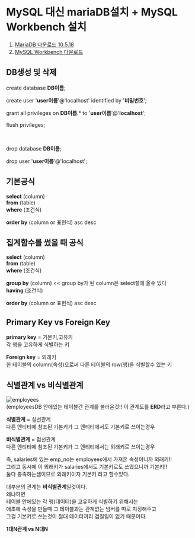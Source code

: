 # MySQL 대신 mariaDB설치 + MySQL Workbench 설치

1. [MariaDB 다운로드 10.5.18](https://mariadb.org/download/?t=mariadb&p=mariadb&r=11.0.0&os=windows&cpu=x86_64&pkg=zip&m=blendbyte) <br/>
2. [MySQL Workbench 다운로드](https://dev.mysql.com/downloads/workbench/)


## DB생성 및 삭제
create database **DB이름**;

create user '**user이름**'@'localhost' identified by '**비밀번호**';

grant all privileges on **DB이름**.* to '**user이름**'@'**localhost**';    

flush privileges;

<br/>

drop database **DB이름**;

drop user '**user이름**'@'localhost';


## 기본공식
**select** (column) \
**from** (table) \
**where** (조건식)                    
                          
**order by** (column or 표현식) asc desc


## 집계함수를 썼을 때 공식
**select** (column) \
**from** (table) \
**where** (조건식)

**group by** (column)  <<  group by가 된 column은 select절에 올수 있다 \
**having**  (조건식)

**order by** (column or 표현식) asc desc


## Primary Key vs Foreign Key
**primary key** = 기본키,고유키 \
각 행을 고유하게 식별하는 키

**Foreign key** = 외래키 \
한 테이블의 column(속성)으로써 다른 테이블의 row(행)을 식별할수 있는 키


## 식별관계 vs 비식별관계
![employees](https://user-images.githubusercontent.com/114986610/211687282-21634756-5b2a-46c4-b38b-cc1e39dd2af0.png) \
(employeesDB 안에있는 테이블간 관계를 불러온것!! 이 관계도를 **ERD**라고 부른다.)


**식별관계** = 실선관계 \
다른 엔티티에 참조된 기본키가 그 엔티티에서도 기본키로 쓰이는경우

**비식별관계** = 점선관계 \
다른 엔티티에 참조된 기본키가 그 엔티티에서는 외래키로 쓰이는경우

즉, salaries에 있는 emp_no는 employees에서 가져온 속성이니까 외래키!! \
그리고 동시에 이 외래키가 salaries에서도 기본키로도 쓰였으니까 기본키!! \
둘다 충족하는셈이므로 외래키이자 기본키 라고 할수있다.

대부분의 관계는 **비식별관계**일것이다. \
왜냐하면 \
테이블 안에있는 각 행(데이터)을 고유하게 식별하기 위해서는 \
애초에 속성을 만들때 그 테이블과는 관계없는 넘버를 따로 지정해주고 \
그걸 기본키로 쓰는것이 절대 데이터끼리 겹칠일이 없기 때문이다.

**1대N관계 vs N대N**
